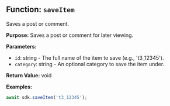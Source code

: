 ## Function: `saveItem`

Saves a post or comment.

**Purpose:**
Saves a post or comment for later viewing.

**Parameters:**
- `id`: string - The full name of the item to save (e.g., 't3_12345').
- `category`: string - An optional category to save the item under.

**Return Value:**
void

**Examples:**
```typescript
await sdk.saveItem('t3_12345');
```